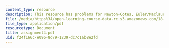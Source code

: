 ```yaml
---
content_type: resource
description: This resource has problems for Newton-Cotes, Euler/Maclaurin method.
file: /media/https%3A/open-learning-course-data-rc.s3.amazonaws.com/18-330-introduction-to-numerical-analysis-spring-2004/f24f166ce0968d791239dc7c1ab8e2fd_assignment4.pdf
file_type: application/pdf
resourcetype: Document
title: assignment4.pdf
uid: f24f166c-e096-8d79-1239-dc7c1ab8e2fd
---
```

